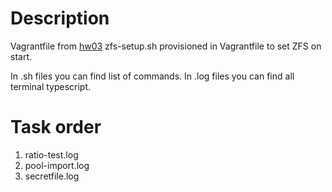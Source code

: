 # Description
Vagrantfile from [hw03](https://github.com/mrbospb/otus-hw/tree/main/hw03)
zfs-setup.sh provisioned in Vagrantfile to set ZFS on start.

In .sh files you can find list of commands.
In .log files you can find all terminal typescript.

# Task order
1. ratio-test.log
2. pool-import.log
3. secretfile.log
